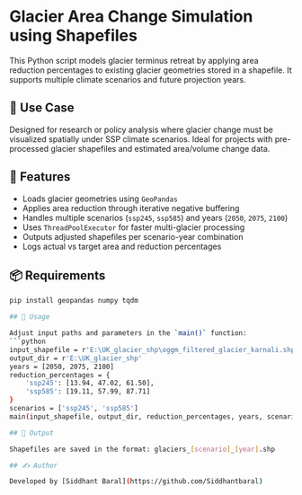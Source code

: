 # Glacier Area Change Simulation using Shapefiles

This Python script models glacier terminus retreat by applying area reduction percentages to existing glacier geometries stored in a shapefile. It supports multiple climate scenarios and future projection years.

## 📍 Use Case

Designed for research or policy analysis where glacier change must be visualized spatially under SSP climate scenarios. Ideal for projects with pre-processed glacier shapefiles and estimated area/volume change data.

## 🧰 Features

- Loads glacier geometries using `GeoPandas`
- Applies area reduction through iterative negative buffering
- Handles multiple scenarios (`ssp245`, `ssp585`) and years (`2050`, `2075`, `2100`)
- Uses `ThreadPoolExecutor` for faster multi-glacier processing
- Outputs adjusted shapefiles per scenario-year combination
- Logs actual vs target area and reduction percentages

## 📦 Requirements

```bash
pip install geopandas numpy tqdm

## 🔧 Usage

Adjust input paths and parameters in the `main()` function:
```python
input_shapefile = r'E:\UK_glacier_shp\oggm_filtered_glacier_karnali.shp'
output_dir = r'E:\UK_glacier_shp'
years = [2050, 2075, 2100]
reduction_percentages = {
    'ssp245': [13.94, 47.02, 61.50],
    'ssp585': [19.11, 57.99, 87.71]
}
scenarios = ['ssp245', 'ssp585']
main(input_shapefile, output_dir, reduction_percentages, years, scenarios)

## 📁 Output

Shapefiles are saved in the format: glaciers_[scenario]_[year].shp

## ✍️ Author

Developed by [Siddhant Baral](https://github.com/Siddhantbaral)

